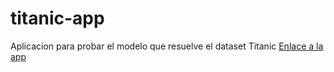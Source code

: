 # titanic-app
Aplicacion para probar el modelo que resuelve el dataset Titanic
[Enlace a la app](https://lz5r5zspmvn9szbsgetzrr.streamlit.app/)
